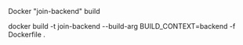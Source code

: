 Docker "join-backend" build

docker build -t join-backend --build-arg BUILD_CONTEXT=backend -f Dockerfile .
